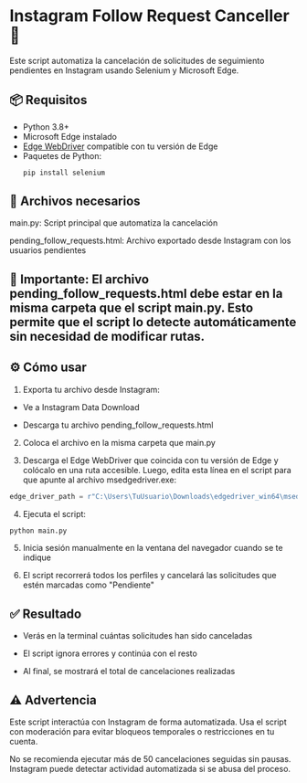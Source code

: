 # Instagram Follow Request Canceller 🚫

Este script automatiza la cancelación de solicitudes de seguimiento pendientes en Instagram usando Selenium y Microsoft Edge.

## 📦 Requisitos

- Python 3.8+
- Microsoft Edge instalado
- [Edge WebDriver](https://developer.microsoft.com/en-us/microsoft-edge/tools/webdriver/) compatible con tu versión de Edge
- Paquetes de Python:
  ```bash
  pip install selenium


## 📁 Archivos necesarios
main.py: Script principal que automatiza la cancelación

pending_follow_requests.html: Archivo exportado desde Instagram con los usuarios pendientes

## 📌 Importante: El archivo pending_follow_requests.html debe estar en la misma carpeta que el script main.py. Esto permite que el script lo detecte automáticamente sin necesidad de modificar rutas.

## ⚙️ Cómo usar
1. Exporta tu archivo desde Instagram:

- Ve a Instagram Data Download

- Descarga tu archivo pending_follow_requests.html

2. Coloca el archivo en la misma carpeta que main.py

3. Descarga el Edge WebDriver que coincida con tu versión de Edge y colócalo en una ruta accesible. Luego, edita esta línea en el script para que apunte al archivo msedgedriver.exe:
  ```Python
edge_driver_path = r"C:\Users\TuUsuario\Downloads\edgedriver_win64\msedgedriver.exe"
  ```
4. Ejecuta el script:
  ```Bash
python main.py
  ```
5. Inicia sesión manualmente en la ventana del navegador cuando se te indique

6. El script recorrerá todos los perfiles y cancelará las solicitudes que estén marcadas como "Pendiente"

## ✅ Resultado
- Verás en la terminal cuántas solicitudes han sido canceladas

- El script ignora errores y continúa con el resto

- Al final, se mostrará el total de cancelaciones realizadas

## ⚠️ Advertencia
Este script interactúa con Instagram de forma automatizada. Usa el script con moderación para evitar bloqueos temporales o restricciones en tu cuenta.

No se recomienda ejecutar más de 50 cancelaciones seguidas sin pausas. Instagram puede detectar actividad automatizada si se abusa del proceso.
